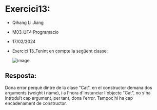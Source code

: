 # Exercici13:
- Qihang Li Jiang
- M03_UF4 Programacio
- 17/02/2024
- Exercici 13_Tenint en compte la següent classe:

  ![image](https://github.com/QihangLJ/M03_Programacio/assets/147106840/1ff91da1-fcbf-436b-beec-a1a664668592)

## Resposta:
Dona error perquè dintre de la clase "Cat", en el constructor demana dos arguments (weight i name),
i a l'hora d'instanciar l'objecte "Cat", no s'ha introduït cap argument, per tant, dona l'error. Tampoc hi ha cap
encadenament de constructor.
